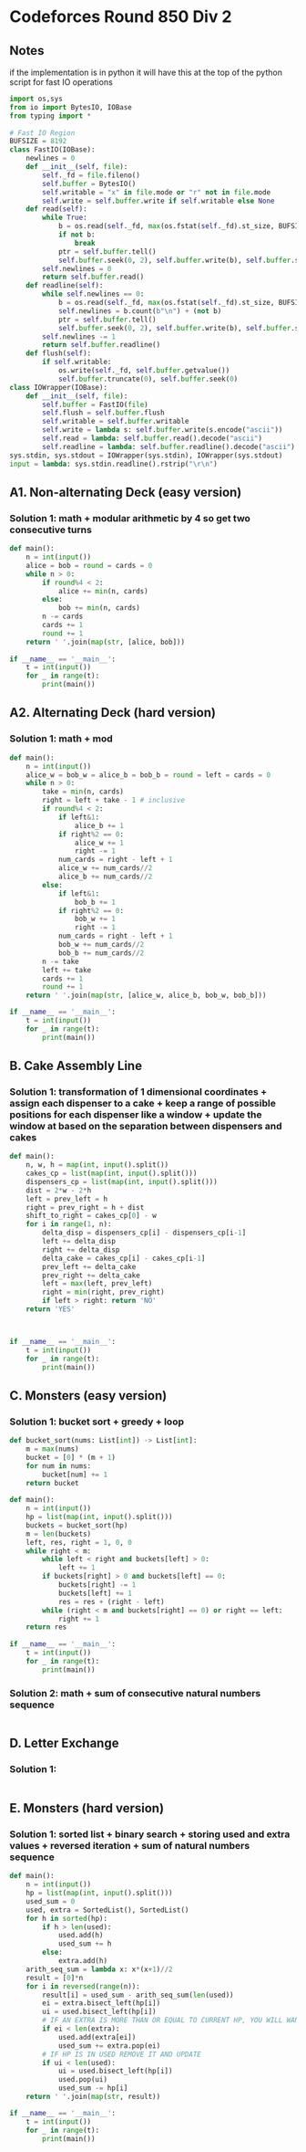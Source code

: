 # Codeforces Round 850 Div 2

## Notes

if the implementation is in python it will have this at the top of the python script for fast IO operations

```py
import os,sys
from io import BytesIO, IOBase
from typing import *
 
# Fast IO Region
BUFSIZE = 8192
class FastIO(IOBase):
    newlines = 0
    def __init__(self, file):
        self._fd = file.fileno()
        self.buffer = BytesIO()
        self.writable = "x" in file.mode or "r" not in file.mode
        self.write = self.buffer.write if self.writable else None
    def read(self):
        while True:
            b = os.read(self._fd, max(os.fstat(self._fd).st_size, BUFSIZE))
            if not b:
                break
            ptr = self.buffer.tell()
            self.buffer.seek(0, 2), self.buffer.write(b), self.buffer.seek(ptr)
        self.newlines = 0
        return self.buffer.read()
    def readline(self):
        while self.newlines == 0:
            b = os.read(self._fd, max(os.fstat(self._fd).st_size, BUFSIZE))
            self.newlines = b.count(b"\n") + (not b)
            ptr = self.buffer.tell()
            self.buffer.seek(0, 2), self.buffer.write(b), self.buffer.seek(ptr)
        self.newlines -= 1
        return self.buffer.readline()
    def flush(self):
        if self.writable:
            os.write(self._fd, self.buffer.getvalue())
            self.buffer.truncate(0), self.buffer.seek(0)
class IOWrapper(IOBase):
    def __init__(self, file):
        self.buffer = FastIO(file)
        self.flush = self.buffer.flush
        self.writable = self.buffer.writable
        self.write = lambda s: self.buffer.write(s.encode("ascii"))
        self.read = lambda: self.buffer.read().decode("ascii")
        self.readline = lambda: self.buffer.readline().decode("ascii")
sys.stdin, sys.stdout = IOWrapper(sys.stdin), IOWrapper(sys.stdout)
input = lambda: sys.stdin.readline().rstrip("\r\n")
```

## A1. Non-alternating Deck (easy version)

### Solution 1:  math + modular arithmetic by 4 so get two consecutive turns

```py
def main():
    n = int(input())
    alice = bob = round = cards = 0
    while n > 0:
        if round%4 < 2:
            alice += min(n, cards)
        else:
            bob += min(n, cards)
        n -= cards
        cards += 1
        round += 1
    return ' '.join(map(str, [alice, bob]))
 
if __name__ == '__main__':
    t = int(input())
    for _ in range(t):
        print(main())
```

## A2. Alternating Deck (hard version)

### Solution 1: math + mod

```py
def main():
    n = int(input())
    alice_w = bob_w = alice_b = bob_b = round = left = cards = 0
    while n > 0:
        take = min(n, cards)
        right = left + take - 1 # inclusive
        if round%4 < 2:
            if left&1:
                alice_b += 1
            if right%2 == 0:
                alice_w += 1
                right -= 1
            num_cards = right - left + 1
            alice_w += num_cards//2
            alice_b += num_cards//2
        else:
            if left&1:
                bob_b += 1
            if right%2 == 0:
                bob_w += 1
                right -= 1
            num_cards = right - left + 1
            bob_w += num_cards//2
            bob_b += num_cards//2
        n -= take
        left += take
        cards += 1
        round += 1
    return ' '.join(map(str, [alice_w, alice_b, bob_w, bob_b]))

if __name__ == '__main__':
    t = int(input())
    for _ in range(t):
        print(main())
```

## B. Cake Assembly Line

### Solution 1:  transformation of 1 dimensional coordinates + assign each dispenser to a cake + keep a range of possible positions for each dispenser like a window + update the window at based on the separation between dispensers and cakes 

```py
def main():
    n, w, h = map(int, input().split())
    cakes_cp = list(map(int, input().split()))
    dispensers_cp = list(map(int, input().split()))
    dist = 2*w - 2*h
    left = prev_left = h
    right = prev_right = h + dist
    shift_to_right = cakes_cp[0] - w
    for i in range(1, n):
        delta_disp = dispensers_cp[i] - dispensers_cp[i-1]
        left += delta_disp
        right += delta_disp
        delta_cake = cakes_cp[i] - cakes_cp[i-1]
        prev_left += delta_cake
        prev_right += delta_cake
        left = max(left, prev_left)
        right = min(right, prev_right)
        if left > right: return 'NO'
    return 'YES'



if __name__ == '__main__':
    t = int(input())
    for _ in range(t):
        print(main())
```

## C. Monsters (easy version)

### Solution 1:  bucket sort + greedy + loop

```py
def bucket_sort(nums: List[int]) -> List[int]:
    m = max(nums)
    bucket = [0] * (m + 1)
    for num in nums:
        bucket[num] += 1
    return bucket
 
def main():
    n = int(input())
    hp = list(map(int, input().split()))
    buckets = bucket_sort(hp)
    m = len(buckets)
    left, res, right = 1, 0, 0
    while right < m:
        while left < right and buckets[left] > 0:
            left += 1
        if buckets[right] > 0 and buckets[left] == 0:
            buckets[right] -= 1
            buckets[left] += 1
            res = res + (right - left)
        while (right < m and buckets[right] == 0) or right == left:
            right += 1
    return res
 
if __name__ == '__main__':
    t = int(input())
    for _ in range(t):
        print(main())
```

### Solution 2: math + sum of consecutive natural numbers sequence

```py

```

## D. Letter Exchange

### Solution 1:

```py

```

## E. Monsters (hard version)

### Solution 1: sorted list + binary search + storing used and extra values + reversed iteration + sum of natural numbers sequence

```py
def main():
    n = int(input())
    hp = list(map(int, input().split()))
    used_sum = 0
    used, extra = SortedList(), SortedList()
    for h in sorted(hp):
        if h > len(used):
            used.add(h)
            used_sum += h
        else:
            extra.add(h)
    arith_seq_sum = lambda x: x*(x+1)//2
    result = [0]*n
    for i in reversed(range(n)):
        result[i] = used_sum - arith_seq_sum(len(used))
        ei = extra.bisect_left(hp[i])
        ui = used.bisect_left(hp[i])
        # IF AN EXTRA IS MORE THAN OR EQUAL TO CURRENT HP, YOU WILL WANT TO MOVE THAT EXTRA INTO USED AND UPDATED THE SUM OF USED HP
        if ei < len(extra):
            used.add(extra[ei])
            used_sum += extra.pop(ei)
        # IF HP IS IN USED REMOVE IT AND UPDATE
        if ui < len(used):
            ui = used.bisect_left(hp[i])
            used.pop(ui)
            used_sum -= hp[i]
    return ' '.join(map(str, result))

if __name__ == '__main__':
    t = int(input())
    for _ in range(t):
        print(main())
```